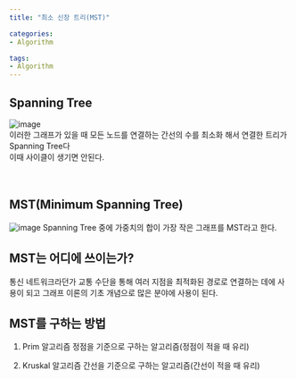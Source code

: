 ```yaml
---
title: "최소 신장 트리(MST)"

categories:
- Algorithm

tags:
- Algorithm
---
```


## Spanning Tree
![image](https://github.com/kkjh9909/kkjh9909.github.io/assets/63646062/c6988297-6ba1-4160-88ba-31911c08a142)   
이러한 그래프가 있을 때 모든 노드를 연결하는 간선의 수를 최소화 해서 연결한 트리가 Spanning Tree다   
이때 사이클이 생기면 안된다.
<br>
<br>
<br>
   
## MST(Minimum Spanning Tree)   
![image](https://github.com/kkjh9909/kkjh9909.github.io/assets/63646062/1a0ce17c-032f-42e3-86d2-edb6ad865cf3)
Spanning Tree 중에 가중치의 합이 가장 작은 그래프를 MST라고 한다.

## MST는 어디에 쓰이는가?
통신 네트워크라던가 교통 수단을 통해 여러 지점을 최적화된 경로로 연결하는 데에 사용이 되고
그래프 이론의 기초 개념으로 많은 분야에 사용이 된다.

## MST를 구하는 방법
1. Prim 알고리즘
정점을 기준으로 구하는 알고리즘(정점이 적을 때 유리)   

2. Kruskal 알고리즘
간선을 기준으로 구하는 알고리즘(간선이 적을 때 유리)